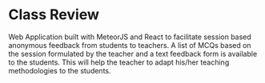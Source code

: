 # Class Review

Web Application built with MeteorJS and React to facilitate session based anonymous feedback from students to teachers. A list of MCQs based on the session formulated by the teacher and a text feedback form is available to the students. This will help the teacher to adapt his/her teaching methodologies to the students.

